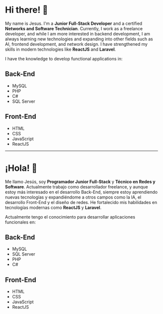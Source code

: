 # Hi there! 👋

My name is Jesus. I'm a **Junior Full-Stack Developer** and a certified **Networks and Software Technician**. Currently, I work as a freelance developer, and while I am more interested in backend development, I am always learning new technologies and expanding into other fields such as AI, frontend development, and network design. I have strengthened my skills in modern technologies like **ReactJS** and **Laravel**.

I have the knowledge to develop functional applications in:

## Back-End
- MySQL
- PHP
- C#
- SQL Server

## Front-End
- HTML
- CSS
- JavaScript
- ReactJS

---

# ¡Hola! 👋

Me llamo Jesús, soy **Programador Junior Full-Stack** y **Técnico en Redes y Software**. Actualmente trabajo como desarrollador freelance, y aunque estoy más interesado en el desarrollo Back-End, siempre estoy aprendiendo nuevas tecnologías y expandiéndome a otros campos como la IA, el desarrollo Front-End y el diseño de redes. He fortalecido mis habilidades en tecnologías modernas como **ReactJS** y **Laravel**.

Actualmente tengo el conocimiento para desarrollar aplicaciones funcionales en:

## Back-End
- MySQL
- SQL Server
- PHP
- C#

## Front-End
- HTML
- CSS
- JavaScript
- ReactJS
